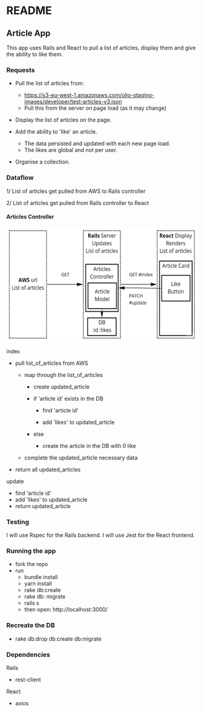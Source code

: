 # README

## Article App

This app uses Rails and React to pull a list of articles, display them and give the ability to like them.

### Requests

- Pull the list of articles from:

  - https://s3-eu-west-1.amazonaws.com/olio-staging-images/developer/test-articles-v3.json
  - Pull this from the server on page load (as it may change)

- Display the list of articles on the page.

- Add the ability to 'like' an article.

  - The data persisted and updated with each new page load.
  - The likes are global and not per user.

- Organise a collection.

### Dataflow

1/ List of articles get pulled from AWS to Rails controller

2/ List of articles get pulled from Rails controller to React

#### Articles Controller

<img src="public/dataflow.jpg" alt="Dataflow" title="Dataflow" width="550" height="300" />

index

- pull list_of_articles from AWS

  - map through the list_of_articles

    - create updated_article

    - if 'article id' exists in the DB

      - find 'article id'

      - add 'likes' to updated_article

    - else

      - create the article in the DB with 0 like

  - complete the updated_article necessary data

- return all updated_articles

update

- find 'article id'
- add 'likes' to updated_article
- return updated_article

### Testing

I will use Rspec for the Rails backend.
I will use Jest for the React frontend.

### Running the app

- fork the repo
- run
  - bundle install
  - yarn install
  - rake db:create
  - rake db: migrate
  - rails s
  - then open: http://localhost:3000/

### Recreate the DB

- rake db:drop db:create db:migrate

### Dependencies

Rails

- rest-client

React

- axios
